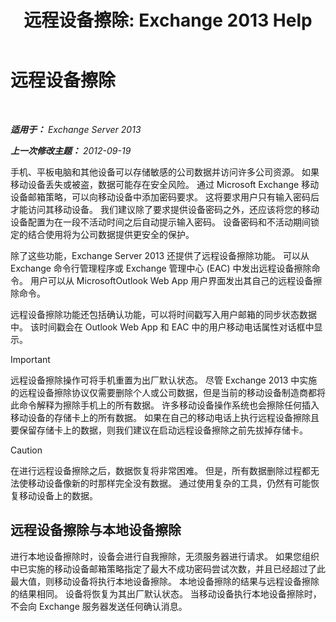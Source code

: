 ﻿---
title: '远程设备擦除: Exchange 2013 Help'
TOCTitle: 远程设备擦除
ms:assetid: cd615210-cd8a-48de-b3e3-8f9ec39ca380
ms:mtpsurl: https://technet.microsoft.com/zh-cn/library/Bb124591(v=EXCHG.150)
ms:contentKeyID: 50491707
ms.date: 01/11/2018
mtps_version: v=EXCHG.150
ms.translationtype: HT
---

# 远程设备擦除

 

_**适用于：** Exchange Server 2013_

_**上一次修改主题：** 2012-09-19_

手机、平板电脑和其他设备可以存储敏感的公司数据并访问许多公司资源。 如果移动设备丢失或被盗，数据可能存在安全风险。 通过 Microsoft Exchange 移动设备邮箱策略，可以向移动设备中添加密码要求。 这将要求用户只有输入密码后才能访问其移动设备。 我们建议除了要求提供设备密码之外，还应该将您的移动设备配置为在一段不活动时间之后自动提示输入密码。 设备密码和不活动期间锁定的结合使用将为公司数据提供更安全的保护。

除了这些功能，Exchange Server 2013 还提供了远程设备擦除功能。 可以从 Exchange 命令行管理程序或 Exchange 管理中心 (EAC) 中发出远程设备擦除命令。 用户可以从 MicrosoftOutlook Web App 用户界面发出其自己的远程设备擦除命令。

远程设备擦除功能还包括确认功能，可以将时间戳写入用户邮箱的同步状态数据中。 该时间戳会在 Outlook Web App 和 EAC 中的用户移动电话属性对话框中显示。

> [!important]
> 远程设备擦除操作可将手机重置为出厂默认状态。 尽管 Exchange 2013 中实施的远程设备擦除协议仅需要删除个人或公司数据，但是当前的移动设备制造商都将此命令解释为擦除手机上的所有数据。 许多移动设备操作系统也会擦除任何插入移动设备的存储卡上的所有数据。 如果在自己的移动电话上执行远程设备擦除且要保留存储卡上的数据，则我们建议在启动远程设备擦除之前先拔掉存储卡。


> [!CAUTION]
> 在进行远程设备擦除之后，数据恢复将非常困难。 但是，所有数据删除过程都无法使移动设备像新的时那样完全没有数据。 通过使用复杂的工具，仍然有可能恢复移动设备上的数据。


## 远程设备擦除与本地设备擦除

进行本地设备擦除时，设备会进行自我擦除，无须服务器进行请求。 如果您组织中已实施的移动设备邮箱策略指定了最大不成功密码尝试次数，并且已经超过了此最大值，则移动设备将执行本地设备擦除。 本地设备擦除的结果与远程设备擦除的结果相同。 设备将恢复为其出厂默认状态。 当移动设备执行本地设备擦除时，不会向 Exchange 服务器发送任何确认消息。

